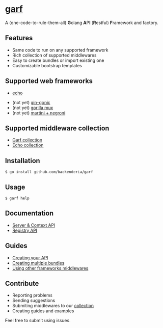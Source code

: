 # [garf](http://open.backenderia.com/garf/)

A (one-code-to-rule-them-all) **G**olang **A**PI (**R**estful) **F**ramework and factory.

## Features

- Same code to run on any supported framework
- Rich collection of supported middlewares
- Easy to create bundles or import existing one
- Customizable bootstrap templates

## Supported web frameworks

- [echo](http://github.com/labstack/echo)
* (not yet) [gin-gonic](#)
* (not yet) [gorilla mux](#)
* (not yet) [martini + negroni](#)

## Supported middleware collection

- [Garf collection](http://github.com/backenderia/garf-contrib)
- [Echo collection](#)

## Installation

```shell
$ go install github.com/backenderia/garf
```

## Usage

```shell
$ garf help
```

## Documentation

- [Server & Context API](http://godoc.org/github.com/backenderia/garf/server)
- [Registry API](http://godoc.org/github.com/backenderia/garf/registry)

## Guides

- [Creating your API](#)
- [Creating multiple bundles](#)
- [Using other frameworks middlewares](#)

## Contribute

- Reporting problems
- Sending suggestions
- Submiting middlewares to our [collection](http://github.com/backenderia/garf-contrib)
- Creating guides and examples

Feel free to submit using issues.
